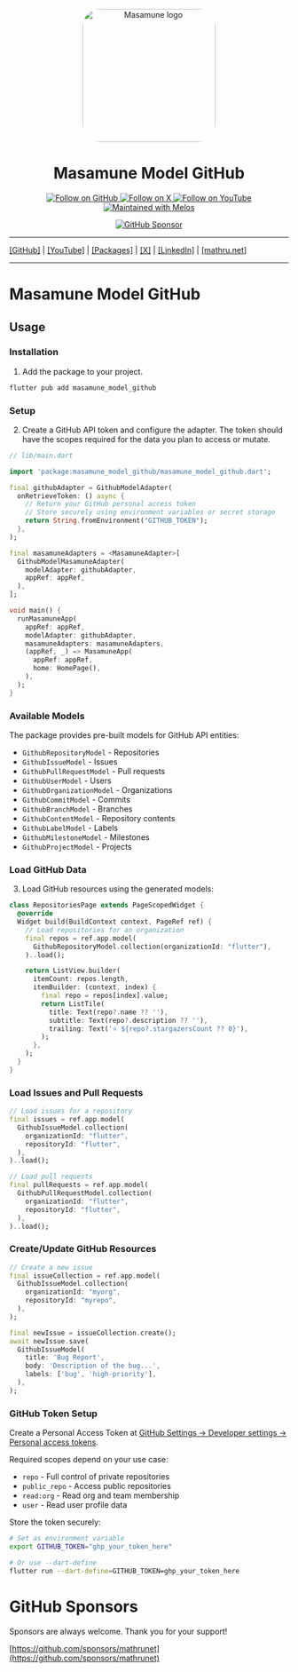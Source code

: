 <p align="center">
  <a href="https://mathru.net">
    <img width="240px" src="https://raw.githubusercontent.com/mathrunet/flutter_masamune/master/.github/images/icon.png" alt="Masamune logo" style="border-radius: 32px"s><br/>
  </a>
  <h1 align="center">Masamune Model GitHub</h1>
</p>

<p align="center">
  <a href="https://github.com/mathrunet">
    <img src="https://img.shields.io/static/v1?label=GitHub&message=Follow&logo=GitHub&color=333333&link=https://github.com/mathrunet" alt="Follow on GitHub" />
  </a>
  <a href="https://x.com/mathru">
    <img src="https://img.shields.io/static/v1?label=@mathru&message=Follow&logo=X&color=0F1419&link=https://x.com/mathru" alt="Follow on X" />
  </a>
  <a href="https://www.youtube.com/c/mathrunetchannel">
    <img src="https://img.shields.io/static/v1?label=YouTube&message=Follow&logo=YouTube&color=FF0000&link=https://www.youtube.com/c/mathrunetchannel" alt="Follow on YouTube" />
  </a>
  <a href="https://github.com/invertase/melos">
    <img src="https://img.shields.io/static/v1?label=maintained%20with&message=melos&color=FF1493&link=https://github.com/invertase/melos" alt="Maintained with Melos" />
  </a>
</p>

<p align="center">
  <a href="https://github.com/sponsors/mathrunet"><img src="https://img.shields.io/static/v1?label=Sponsor&message=%E2%9D%A4&logo=GitHub&color=ff69b4&link=https://github.com/sponsors/mathrunet" alt="GitHub Sponsor" /></a>
</p>

---

[[GitHub]](https://github.com/mathrunet) | [[YouTube]](https://www.youtube.com/c/mathrunetchannel) | [[Packages]](https://pub.dev/publishers/mathru.net/packages) | [[X]](https://x.com/mathru) | [[LinkedIn]](https://www.linkedin.com/in/mathrunet/) | [[mathru.net]](https://mathru.net)

---

# Masamune Model GitHub

## Usage

### Installation

1. Add the package to your project.

```bash
flutter pub add masamune_model_github
```

### Setup

2. Create a GitHub API token and configure the adapter. The token should have the scopes required for the data you plan to access or mutate.

```dart
// lib/main.dart

import 'package:masamune_model_github/masamune_model_github.dart';

final githubAdapter = GithubModelAdapter(
  onRetrieveToken: () async {
    // Return your GitHub personal access token
    // Store securely using environment variables or secret storage
    return String.fromEnvironment("GITHUB_TOKEN");
  },
);

final masamuneAdapters = <MasamuneAdapter>[
  GithubModelMasamuneAdapter(
    modelAdapter: githubAdapter,
    appRef: appRef,
  ),
];

void main() {
  runMasamuneApp(
    appRef: appRef,
    modelAdapter: githubAdapter,
    masamuneAdapters: masamuneAdapters,
    (appRef, _) => MasamuneApp(
      appRef: appRef,
      home: HomePage(),
    ),
  );
}
```

### Available Models

The package provides pre-built models for GitHub API entities:

- `GithubRepositoryModel` - Repositories
- `GithubIssueModel` - Issues
- `GithubPullRequestModel` - Pull requests
- `GithubUserModel` - Users
- `GithubOrganizationModel` - Organizations
- `GithubCommitModel` - Commits
- `GithubBranchModel` - Branches
- `GithubContentModel` - Repository contents
- `GithubLabelModel` - Labels
- `GithubMilestoneModel` - Milestones
- `GithubProjectModel` - Projects

### Load GitHub Data

3. Load GitHub resources using the generated models:

```dart
class RepositoriesPage extends PageScopedWidget {
  @override
  Widget build(BuildContext context, PageRef ref) {
    // Load repositories for an organization
    final repos = ref.app.model(
      GithubRepositoryModel.collection(organizationId: "flutter"),
    )..load();

    return ListView.builder(
      itemCount: repos.length,
      itemBuilder: (context, index) {
        final repo = repos[index].value;
        return ListTile(
          title: Text(repo?.name ?? ''),
          subtitle: Text(repo?.description ?? ''),
          trailing: Text('⭐ ${repo?.stargazersCount ?? 0}'),
        );
      },
    );
  }
}
```

### Load Issues and Pull Requests

```dart
// Load issues for a repository
final issues = ref.app.model(
  GithubIssueModel.collection(
    organizationId: "flutter",
    repositoryId: "flutter",
  ),
)..load();

// Load pull requests
final pullRequests = ref.app.model(
  GithubPullRequestModel.collection(
    organizationId: "flutter",
    repositoryId: "flutter",
  ),
)..load();
```

### Create/Update GitHub Resources

```dart
// Create a new issue
final issueCollection = ref.app.model(
  GithubIssueModel.collection(
    organizationId: "myorg",
    repositoryId: "myrepo",
  ),
);

final newIssue = issueCollection.create();
await newIssue.save(
  GithubIssueModel(
    title: 'Bug Report',
    body: 'Description of the bug...',
    labels: ['bug', 'high-priority'],
  ),
);
```

### GitHub Token Setup

Create a Personal Access Token at [GitHub Settings → Developer settings → Personal access tokens](https://github.com/settings/tokens).

Required scopes depend on your use case:
- `repo` - Full control of private repositories
- `public_repo` - Access public repositories
- `read:org` - Read org and team membership
- `user` - Read user profile data

Store the token securely:

```bash
# Set as environment variable
export GITHUB_TOKEN="ghp_your_token_here"

# Or use --dart-define
flutter run --dart-define=GITHUB_TOKEN=ghp_your_token_here
```

# GitHub Sponsors

Sponsors are always welcome. Thank you for your support!

[https://github.com/sponsors/mathrunet](https://github.com/sponsors/mathrunet)